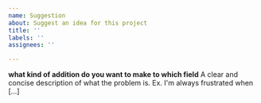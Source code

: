 ```yaml
---
name: Suggestion
about: Suggest an idea for this project
title: ''
labels: ''
assignees: ''

---
```


**what kind of addition do you want to make to which field**
A clear and concise description of what the problem is. Ex. I'm always frustrated when [...]
